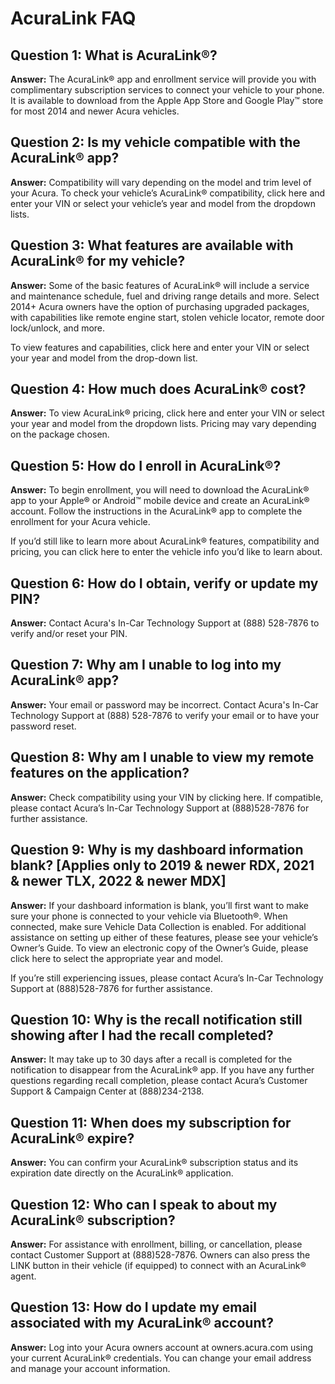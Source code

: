 # AcuraLink FAQ
## Question 1: What is AcuraLink®?
**Answer:** The AcuraLink® app and enrollment service will provide you with complimentary subscription services to connect your vehicle to your phone. It is available to download from the Apple App Store and Google Play™ store for most 2014 and newer Acura vehicles.

## Question 2: Is my vehicle compatible with the AcuraLink® app?
**Answer:** Compatibility will vary depending on the model and trim level of your Acura. To check your vehicle’s AcuraLink® compatibility, click here and enter your VIN or select your vehicle’s year and model from the dropdown lists.

## Question 3: What features are available with AcuraLink® for my vehicle?
**Answer:** Some of the basic features of AcuraLink® will include a service and maintenance schedule, fuel and driving range details and more. Select 2014+ Acura owners have the option of purchasing upgraded packages, with capabilities like remote engine start, stolen vehicle locator, remote door lock/unlock, and more.

To view features and capabilities, click here and enter your VIN or select your year and model from the drop-down list.

## Question 4: How much does AcuraLink® cost?
**Answer:** To view AcuraLink® pricing, click here and enter your VIN or select your year and model from the dropdown lists. Pricing may vary depending on the package chosen.

## Question 5: How do I enroll in AcuraLink®?
**Answer:** To begin enrollment, you will need to download the AcuraLink® app to your Apple® or Android™ mobile device and create an AcuraLink® account. Follow the instructions in the AcuraLink® app to complete the enrollment for your Acura vehicle.

If you’d still like to learn more about AcuraLink® features, compatibility and pricing, you can click here to enter the vehicle info you’d like to learn about.

## Question 6: How do I obtain, verify or update my PIN?
**Answer:** Contact Acura's In-Car Technology Support at (888) 528-7876 to verify and/or reset your PIN.​​​​​​​

## Question 7: Why am I unable to log into my AcuraLink® app?
**Answer:** Your email or password may be incorrect. Contact Acura's In-Car Technology Support at (888) 528-7876 to verify your email or to have your password reset. 

## Question 8: Why am I unable to view my remote features on the application?
**Answer:** Check compatibility using your VIN by clicking here. If compatible, please contact Acura’s In-Car Technology Support at (888)528-7876 for further assistance.​​​​​​​

## Question 9: Why is my dashboard information blank? [Applies only to 2019 & newer RDX, 2021 & newer TLX, 2022 & newer MDX]
**Answer:** If your dashboard information is blank, you’ll first want to make sure your phone is connected to your vehicle via Bluetooth®. When connected, make sure Vehicle Data Collection is enabled. For additional assistance on setting up either of these features, please see your vehicle’s Owner’s Guide. To view an electronic copy of the Owner’s Guide, please click here to select the appropriate year and model.

If you’re still experiencing issues, please contact Acura’s In-Car Technology Support at (888)528-7876 for further assistance.​​​​​​​

## Question 10: Why is the recall notification still showing after I had the recall completed?
**Answer:** It may take up to 30 days after a recall is completed for the notification to disappear from the AcuraLink® app. If you have any further questions regarding recall completion, please contact Acura’s Customer Support & Campaign Center at (888)234-2138.​​​​​​​

## Question 11: When does my subscription for AcuraLink® expire?
**Answer:** You can confirm your AcuraLink® subscription status and its expiration date directly on the AcuraLink® application.​​​​​​​

## Question 12: Who can I speak to about my AcuraLink® subscription?
**Answer:** For assistance with enrollment, billing, or cancellation, please contact Customer Support at (888)528-7876.  Owners can also press the LINK button in their vehicle (if equipped) to connect with an AcuraLink® agent.

## Question 13: How do I update my email associated with my AcuraLink® account?
**Answer:** Log into your Acura owners account at owners.acura.com using your current AcuraLink® credentials.  You can change your email address and manage your account information.

 